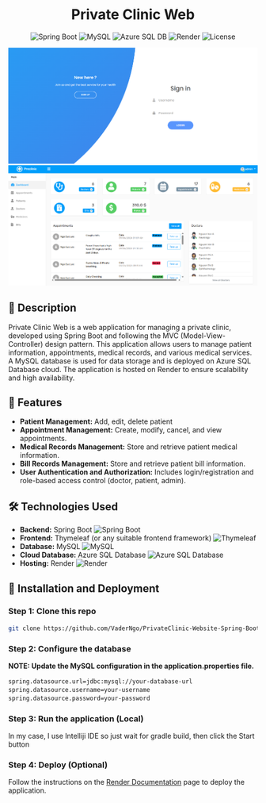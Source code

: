 <h1 align="center">Private Clinic Web</h1>

<p align="center">
  <img src="https://img.shields.io/badge/Spring%20Boot-3.2-green" alt="Spring Boot">
  <img src="https://img.shields.io/badge/MySQL-8.0-blue" alt="MySQL">
  <img src="https://img.shields.io/badge/Azure%20SQL%20DB-Deployed-blue" alt="Azure SQL DB">
  <img src="https://img.shields.io/badge/Hosted%20on-Render-orange" alt="Render">
  <img src="https://img.shields.io/badge/License-MIT-yellowgreen" alt="License">
</p>

<p align="center">
  <img src="img/login-screen.png" alt="login-screen">
  <img src="img/admin-screen.png" alt="admin-screen">
</p>

<h2>🏥 Description</h2>
<p>
  Private Clinic Web is a web application for managing a private clinic, developed using Spring Boot and following the MVC (Model-View-Controller) design pattern. This application allows users to manage patient information, appointments, medical records, and various medical services. A MySQL database is used for data storage and is deployed on Azure SQL Database cloud. The application is hosted on Render to ensure scalability and high availability.
</p>

<h2>🌟 Features</h2>
<ul>
  <li><strong>Patient Management:</strong> Add, edit, delete patient</li>
  <li><strong>Appointment Management:</strong> Create, modify, cancel, and view appointments.</li>
  <li><strong>Medical Records Management:</strong> Store and retrieve patient medical information.</li>
  <li><strong>Bill Records Management:</strong> Store and retrieve patient bill information.</li>
  <li><strong>User Authentication and Authorization:</strong> Includes login/registration and role-based access control (doctor, patient, admin).</li>
</ul>

<h2>🛠 Technologies Used</h2>
<ul>
  <li><strong>Backend:</strong> Spring Boot <img src="https://img.shields.io/badge/-Spring%20Boot-6DB33F?style=flat-square&logo=spring-boot&logoColor=white" alt="Spring Boot"></li>
  <li><strong>Frontend:</strong> Thymeleaf (or any suitable frontend framework) <img src="https://img.shields.io/badge/-Thymeleaf-005F0F?style=flat-square&logo=thymeleaf&logoColor=white" alt="Thymeleaf"></li>
  <li><strong>Database:</strong> MySQL <img src="https://img.shields.io/badge/-MySQL-4479A1?style=flat-square&logo=mysql&logoColor=white" alt="MySQL"></li>
  <li><strong>Cloud Database:</strong> Azure SQL Database <img src="https://img.shields.io/badge/-Azure%20SQL%20Database-0078D4?style=flat-square&logo=microsoft-azure&logoColor=white" alt="Azure SQL Database"></li>
  <li><strong>Hosting:</strong> Render <img src="https://img.shields.io/badge/-Render-46E3B7?style=flat-square&logo=render&logoColor=white" alt="Render"></li>
</ul>

<h2>🚀 Installation and Deployment</h2>
<h3>Step 1: Clone this repo</h3></h3>

```bash
git clone https://github.com/VaderNgo/PrivateClinic-Website-Spring-Boot.git
```
<h3>Step 2: Configure the database</h3>

**NOTE: Update the MySQL configuration in the application.properties file.**

```bash
spring.datasource.url=jdbc:mysql://your-database-url
spring.datasource.username=your-username
spring.datasource.password=your-password
```

<h3>Step 3: Run the application (Local) </h3>

<p>In my case, I use Intelliji IDE so just wait for gradle build, then click the Start button</p>

<h3>Step 4: Deploy (Optional)</h3>
<p>Follow the instructions on the <a href="https://render.com/docs/deploy-spring-boot">Render Documentation</a> page to deploy the application.</p>

